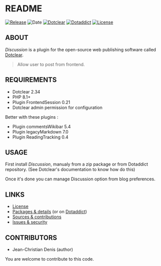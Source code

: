 # README

[![Release](https://img.shields.io/github/v/release/jcdenis/Discussion?color=lightblue)](https://github.com/JcDenis/Discussion/releases)
![Date](https://img.shields.io/github/release-date/jcdenis/Discussion?color=red)
[![Dotclear](https://img.shields.io/badge/dotclear-v2.33-137bbb.svg)](https://fr.dotclear.org/download)
[![Dotaddict](https://img.shields.io/badge/dotaddict-official-9ac123.svg)](https://plugins.dotaddict.org/dc2/details/Discussion)
[![License](https://img.shields.io/github/license/jcdenis/Discussion?color=white)](https://github.com/JcDenis/Discussion/blob/master/LICENSE)

## ABOUT

_Discussion_ is a plugin for the open-source web publishing software called [Dotclear](https://www.dotclear.org).

> Allow user to post from frontend.

## REQUIREMENTS

* Dotclear 2.34
* PHP 8.1+
* Plugin FrontendSession 0.21
* Dotclear admin permission for configuration

Better with these plugins :

* Plugin commentsWikibar 5.4
* Plugin legacyMarkdown 7.0
* Plugin ReadingTracking 0.4

## USAGE

First install _Discussion_, manualy from a zip package or from 
Dotaddict repository. (See Dotclear's documentation to know how do this)

Once it's done you can manage Discussion option from blog preferences.

## LINKS

* [License](https://github.com/JcDenis/Discussion/blob/master/LICENSE)
* [Packages & details](https://github.com/JcDenis/Discussion/releases) (or on [Dotaddict](https://plugins.dotaddict.org/dc2/details/Discussion))
* [Sources & contributions](https://github.com/JcDenis/Discussion)
* [Issues & security](https://github.com/JcDenis/Discussion/issues)

## CONTRIBUTORS

* Jean-Christian Denis (author)

You are welcome to contribute to this code.
